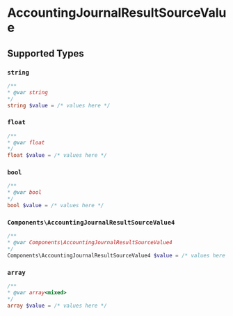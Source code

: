 # AccountingJournalResultSourceValue


## Supported Types

### `string`

```php
/**
* @var string
*/
string $value = /* values here */
```

### `float`

```php
/**
* @var float
*/
float $value = /* values here */
```

### `bool`

```php
/**
* @var bool
*/
bool $value = /* values here */
```

### `Components\AccountingJournalResultSourceValue4`

```php
/**
* @var Components\AccountingJournalResultSourceValue4
*/
Components\AccountingJournalResultSourceValue4 $value = /* values here */
```

### `array`

```php
/**
* @var array<mixed>
*/
array $value = /* values here */
```

